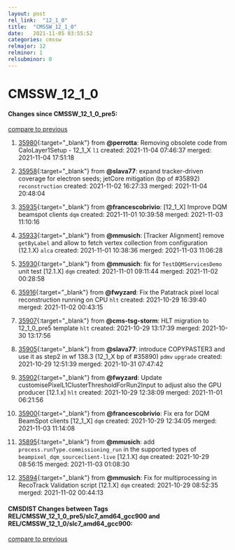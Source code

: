 ```yaml
---
layout: post
rel_link:  "12_1_0"
title:  "CMSSW_12_1_0"
date:   2021-11-05 03:55:52
categories: cmssw
relmajor: 12
relminor: 1
relsubminor: 0
---
```


# CMSSW_12_1_0
#### Changes since CMSSW_12_1_0_pre5:
[compare to previous](https://github.com/cms-sw/cmssw/compare/CMSSW_12_1_0_pre5...CMSSW_12_1_0)



1. [35980](http://github.com/cms-sw/cmssw/pull/35980){:target="_blank"}  from **@perrotta**: Removing obsolete code from CaloLayer1Setup - 12_1_X `l1` created: 2021-11-04 07:46:37 merged: 2021-11-04 17:51:18

2. [35958](http://github.com/cms-sw/cmssw/pull/35958){:target="_blank"}  from **@slava77**:  expand tracker-driven coverage for electron seeds; jetCore mitigation (bp of #35892) `reconstruction` created: 2021-11-02 16:27:33 merged: 2021-11-04 20:48:04

3. [35935](http://github.com/cms-sw/cmssw/pull/35935){:target="_blank"}  from **@francescobrivio**: [12_1_X] Improve DQM beamspot clients `dqm` created: 2021-11-01 10:39:58 merged: 2021-11-03 11:10:16

4. [35933](http://github.com/cms-sw/cmssw/pull/35933){:target="_blank"}  from **@mmusich**: [Tracker Alignment] remove `getByLabel` and allow to fetch vertex collection from configuration (12.1.X) `alca` created: 2021-11-01 10:38:36 merged: 2021-11-03 11:06:28

5. [35930](http://github.com/cms-sw/cmssw/pull/35930){:target="_blank"}  from **@mmusich**: fix for `TestDQMServicesDemo` unit test [12.1.X] `dqm` created: 2021-11-01 09:11:44 merged: 2021-11-02 00:28:58

6. [35916](http://github.com/cms-sw/cmssw/pull/35916){:target="_blank"}  from **@fwyzard**: Fix the Patatrack pixel local reconstruction running on CPU `hlt` created: 2021-10-29 16:39:40 merged: 2021-11-02 00:43:15

7. [35907](http://github.com/cms-sw/cmssw/pull/35907){:target="_blank"}  from **@cms-tsg-storm**: HLT migration to 12_1_0_pre5 template `hlt` created: 2021-10-29 13:17:39 merged: 2021-10-30 13:17:56

8. [35905](http://github.com/cms-sw/cmssw/pull/35905){:target="_blank"}  from **@slava77**: introduce COPYPASTER3 and use it as step2 in wf 138.3 (12_1_X bp of #35890) `pdmv` `upgrade` created: 2021-10-29 12:51:39 merged: 2021-10-31 07:47:42

9. [35902](http://github.com/cms-sw/cmssw/pull/35902){:target="_blank"}  from **@fwyzard**: Update customisePixelL1ClusterThresholdForRun2Input to adjust also the GPU producer [12.1.x] `hlt` created: 2021-10-29 12:38:09 merged: 2021-11-01 06:21:56

10. [35900](http://github.com/cms-sw/cmssw/pull/35900){:target="_blank"}  from **@francescobrivio**: Fix era for DQM BeamSpot clients [12_1_X] `dqm` created: 2021-10-29 12:34:05 merged: 2021-11-03 11:14:08

11. [35895](http://github.com/cms-sw/cmssw/pull/35895){:target="_blank"}  from **@mmusich**: add `process.runType.commissioning_run` in the supported types of `beampixel_dqm_sourceclient-live` [12.1.X] `dqm` created: 2021-10-29 08:56:15 merged: 2021-11-03 01:08:30

12. [35894](http://github.com/cms-sw/cmssw/pull/35894){:target="_blank"}  from **@mmusich**:  Fix for multiprocessing in RecoTrack Validation script [12.1.X] `dqm` created: 2021-10-29 08:52:35 merged: 2021-11-02 00:44:13

#### CMSDIST Changes between Tags REL/CMSSW_12_1_0_pre5/slc7_amd64_gcc900 and REL/CMSSW_12_1_0/slc7_amd64_gcc900:
[compare to previous](https://github.com/cms-sw/cmsdist/compare/REL/CMSSW_12_1_0_pre5/slc7_amd64_gcc900...REL/CMSSW_12_1_0/slc7_amd64_gcc900)



